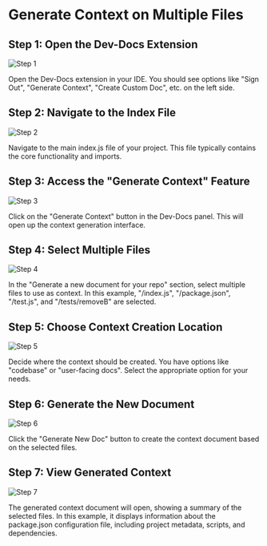 

  # Generate Context on Multiple Files

## Step 1: Open the Dev-Docs Extension
![Step 1](/img/generate_context_on_multiple_files/step_1.png)

Open the Dev-Docs extension in your IDE. You should see options like "Sign Out", "Generate Context", "Create Custom Doc", etc. on the left side.

## Step 2: Navigate to the Index File
![Step 2](/img/generate_context_on_multiple_files/step_2.png)

Navigate to the main index.js file of your project. This file typically contains the core functionality and imports.

## Step 3: Access the "Generate Context" Feature
![Step 3](/img/generate_context_on_multiple_files/step_3.png)

Click on the "Generate Context" button in the Dev-Docs panel. This will open up the context generation interface.

## Step 4: Select Multiple Files
![Step 4](/img/generate_context_on_multiple_files/step_4.png)

In the "Generate a new document for your repo" section, select multiple files to use as context. In this example, "/index.js", "/package.json", "/test.js", and "/tests/removeB" are selected.

## Step 5: Choose Context Creation Location
![Step 5](/img/generate_context_on_multiple_files/step_5.png)

Decide where the context should be created. You have options like "codebase" or "user-facing docs". Select the appropriate option for your needs.

## Step 6: Generate the New Document
![Step 6](/img/generate_context_on_multiple_files/step_6.png)

Click the "Generate New Doc" button to create the context document based on the selected files.

## Step 7: View Generated Context
![Step 7](/img/generate_context_on_multiple_files/step_7.png)

The generated context document will open, showing a summary of the selected files. In this example, it displays information about the package.json configuration file, including project metadata, scripts, and dependencies.

  